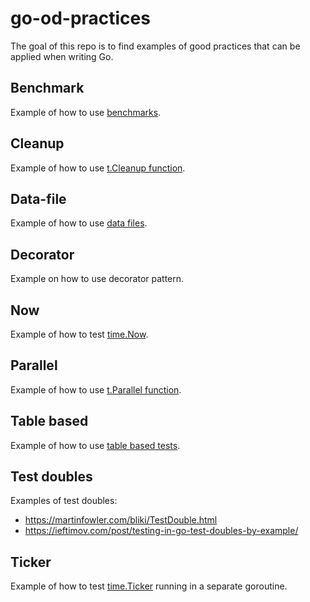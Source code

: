 # go-od-practices

The goal of this repo is to find examples of good practices that can be applied when writing Go.

## Benchmark

Example of how to use [benchmarks](https://dave.cheney.net/2013/06/30/how-to-write-benchmarks-in-go).

## Cleanup

Example of how to use [t.Cleanup function](https://tip.golang.org/pkg/testing/#T.Cleanup).

## Data-file

Example of how to use [data files](https://dave.cheney.net/2016/05/10/test-fixtures-in-go).

## Decorator

Example on how to use decorator pattern.

## Now

Example of how to test [time.Now](https://golang.org/pkg/time/#Now).

## Parallel

Example of how to use [t.Parallel function](https://gist.github.com/posener/92a55c4cd441fc5e5e85f27bca008721).

## Table based

Example of how to use [table based tests](https://dave.cheney.net/2019/05/07/prefer-table-driven-tests).

## Test doubles

Examples of test doubles:
- https://martinfowler.com/bliki/TestDouble.html
- https://ieftimov.com/post/testing-in-go-test-doubles-by-example/

## Ticker

Example of how to test [time.Ticker](https://golang.org/pkg/time/#NewTicker) running in a separate goroutine.
